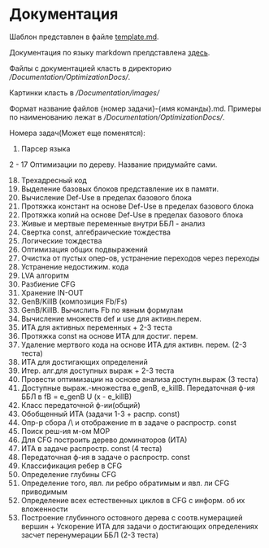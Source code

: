 # Документация

Шаблон представлен в файле [template.md](./template.md).

Документация по языку markdown прелдставлена [здесь](https://paulradzkov.com/2014/markdown_cheatsheet/).

Файлы с документацией класть в директорию */Documentation/OptimizationDocs/*.

Картинки класть в */Documentation/images/*

Формат название файлов {номер задачи}-{имя команды}.md. Примеры по наименованию лежат в */Documentation/OptimizationDocs/*.

Номера задач(Может еще поменятся):

1. Парсер языка

2 - 17 Оптимизации по дереву. Название придумайте сами.

18. Трехадресный код
17. Выделение базовых блоков представление их в памяти.
11. Вычисление Def-Use в пределах базового блока
11. Протяжка констант на основе Def-Use в пределах базового блока
11. Протяжка копий на основе Def-Use в пределах базового блока
11. Живые и мертвые переменные внутри ББЛ - анализ
11. Свертка const, алгебраические тождества
11. Логические тождества
11. Оптимизация общих подвыражений
11. Очистка от пустых опер-ов, устранение переходов через переходы
11. Устранение недостижим. кода
11. LVA алгоритм
11. Разбиение CFG
11. Хранение IN-OUT
11. GenB/KillB (композиция Fb/Fs)
11. GenB/KillB. Вычислить Fb по явным формулам
11. Вычисление множеств def и use для активн.перем.
11. ИТА для активных переменных + 2-3 теста
11. Протяжка const на основе ИТА для достиг. перем.
11. Удаление мертвого кода на основе ИТА для активн. перем. (2-3 теста)
11. ИТА для достигающих определений
11. Итер. алг.для доступных выраж + 2-3 теста
11. Провести оптимизации на основе анализа доступн.выраж (3 теста)
11. Доступные выраж.-множества e_genB, e_killB. Передаточная ф-ия ББЛ в fB = e_genB U (x - e_killB)
11. Класс передаточной ф-ии(общий)
11. Обобщенный ИТА (задачи 1-3 + распр. const)
11. Опр-р сбора /\ и отображение m в задаче о распростр. const
11. Поиск реш-ия м-ом MOP
11. Для CFG построить дерево доминаторов (ИТА)
11. ИТА в задаче распростр. const (4 теста)
11. Передаточная ф-ия в задаче о распростр. const
11. Классификация ребер в CFG
11. Определение глубины CFG
11. Определение того, явл. ли ребро обратимым и явл. ли CFG приводимым
12. Определение всех естественных циклов в CFG с информ. об их вложенности
12. Построение глубинного остовного дерева с соотв.нумерацией вершин + Ускорение ИТА для задачи о достигающих определениях засчет перенумерации ББЛ (2-3 теста)




